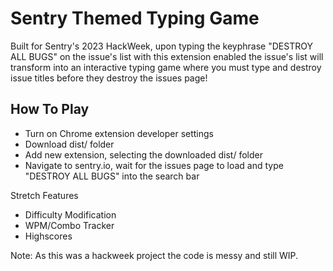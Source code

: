 # Sentry Themed Typing Game

Built for Sentry's 2023 HackWeek, upon typing the keyphrase "DESTROY ALL BUGS" on the issue's list with this extension enabled
the issue's list will transform into an interactive typing game where you must type and destroy issue titles before they
destroy the issues page!

## How To Play

- Turn on Chrome extension developer settings
- Download dist/ folder
- Add new extension, selecting the downloaded dist/ folder
- Navigate to sentry.io, wait for the issues page to load and type "DESTROY ALL BUGS" into the search bar

Stretch Features
- Difficulty Modification
- WPM/Combo Tracker
- Highscores

Note: As this was a hackweek project the code is messy and still WIP.
